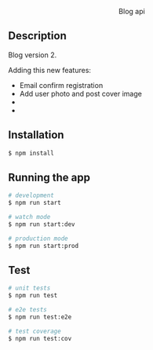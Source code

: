 <p align="center">
  Blog api
</p>


## Description

Blog version 2.

<p>Adding this new features:</p>
<ul>
<li>Email confirm registration</li>
<li>Add user photo and post cover image</li>
<li></li>
<li></li>
</ul>

## Installation

```bash
$ npm install
```

## Running the app

```bash
# development
$ npm run start

# watch mode
$ npm run start:dev

# production mode
$ npm run start:prod
```

## Test

```bash
# unit tests
$ npm run test

# e2e tests
$ npm run test:e2e

# test coverage
$ npm run test:cov
```
